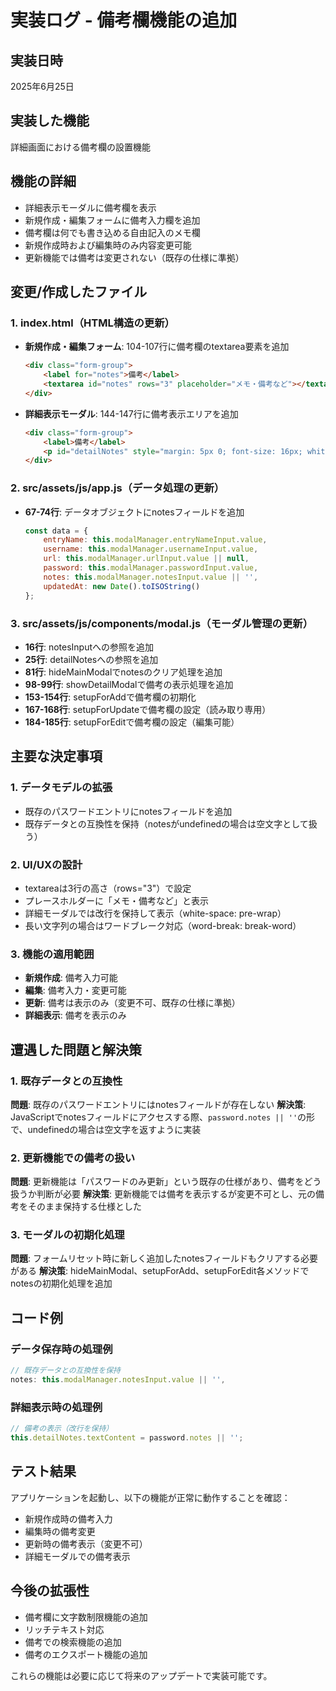 # 実装ログ - 備考欄機能の追加

## 実装日時
2025年6月25日

## 実装した機能
詳細画面における備考欄の設置機能

## 機能の詳細
- 詳細表示モーダルに備考欄を表示
- 新規作成・編集フォームに備考入力欄を追加
- 備考欄は何でも書き込める自由記入のメモ欄
- 新規作成時および編集時のみ内容変更可能
- 更新機能では備考は変更されない（既存の仕様に準拠）

## 変更/作成したファイル

### 1. index.html（HTML構造の更新）
- **新規作成・編集フォーム**: 104-107行に備考欄のtextarea要素を追加
  ```html
  <div class="form-group">
      <label for="notes">備考</label>
      <textarea id="notes" rows="3" placeholder="メモ・備考など"></textarea>
  </div>
  ```

- **詳細表示モーダル**: 144-147行に備考表示エリアを追加
  ```html
  <div class="form-group">
      <label>備考</label>
      <p id="detailNotes" style="margin: 5px 0; font-size: 16px; white-space: pre-wrap; word-break: break-word;"></p>
  </div>
  ```

### 2. src/assets/js/app.js（データ処理の更新）
- **67-74行**: データオブジェクトにnotesフィールドを追加
  ```javascript
  const data = {
      entryName: this.modalManager.entryNameInput.value,
      username: this.modalManager.usernameInput.value,
      url: this.modalManager.urlInput.value || null,
      password: this.modalManager.passwordInput.value,
      notes: this.modalManager.notesInput.value || '',
      updatedAt: new Date().toISOString()
  };
  ```

### 3. src/assets/js/components/modal.js（モーダル管理の更新）
- **16行**: notesInputへの参照を追加
- **25行**: detailNotesへの参照を追加
- **81行**: hideMainModalでnotesのクリア処理を追加
- **98-99行**: showDetailModalで備考の表示処理を追加
- **153-154行**: setupForAddで備考欄の初期化
- **167-168行**: setupForUpdateで備考欄の設定（読み取り専用）
- **184-185行**: setupForEditで備考欄の設定（編集可能）

## 主要な決定事項

### 1. データモデルの拡張
- 既存のパスワードエントリにnotesフィールドを追加
- 既存データとの互換性を保持（notesがundefinedの場合は空文字として扱う）

### 2. UI/UXの設計
- textareaは3行の高さ（rows="3"）で設定
- プレースホルダーに「メモ・備考など」と表示
- 詳細モーダルでは改行を保持して表示（white-space: pre-wrap）
- 長い文字列の場合はワードブレーク対応（word-break: break-word）

### 3. 機能の適用範囲
- **新規作成**: 備考入力可能
- **編集**: 備考入力・変更可能
- **更新**: 備考は表示のみ（変更不可、既存の仕様に準拠）
- **詳細表示**: 備考を表示のみ

## 遭遇した問題と解決策

### 1. 既存データとの互換性
**問題**: 既存のパスワードエントリにはnotesフィールドが存在しない
**解決策**: JavaScriptでnotesフィールドにアクセスする際、`password.notes || ''`の形で、undefinedの場合は空文字を返すように実装

### 2. 更新機能での備考の扱い
**問題**: 更新機能は「パスワードのみ更新」という既存の仕様があり、備考をどう扱うか判断が必要
**解決策**: 更新機能では備考を表示するが変更不可とし、元の備考をそのまま保持する仕様とした

### 3. モーダルの初期化処理
**問題**: フォームリセット時に新しく追加したnotesフィールドもクリアする必要がある
**解決策**: hideMainModal、setupForAdd、setupForEdit各メソッドでnotesの初期化処理を追加

## コード例

### データ保存時の処理例
```javascript
// 既存データとの互換性を保持
notes: this.modalManager.notesInput.value || '',
```

### 詳細表示時の処理例
```javascript
// 備考の表示（改行を保持）
this.detailNotes.textContent = password.notes || '';
```

## テスト結果
アプリケーションを起動し、以下の機能が正常に動作することを確認：
- 新規作成時の備考入力
- 編集時の備考変更
- 更新時の備考表示（変更不可）
- 詳細モーダルでの備考表示

## 今後の拡張性
- 備考欄に文字数制限機能の追加
- リッチテキスト対応
- 備考での検索機能の追加
- 備考のエクスポート機能の追加

これらの機能は必要に応じて将来のアップデートで実装可能です。